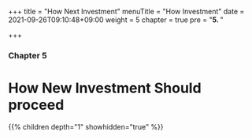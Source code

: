 +++
title = "How Next Investment"
menuTitle = "How Investment"
date = 2021-09-26T09:10:48+09:00
weight = 5
chapter = true
pre = "<b>5. </b>"

+++

### Chapter 5

# How New Investment Should proceed



{{% children depth="1" showhidden="true" %}}
